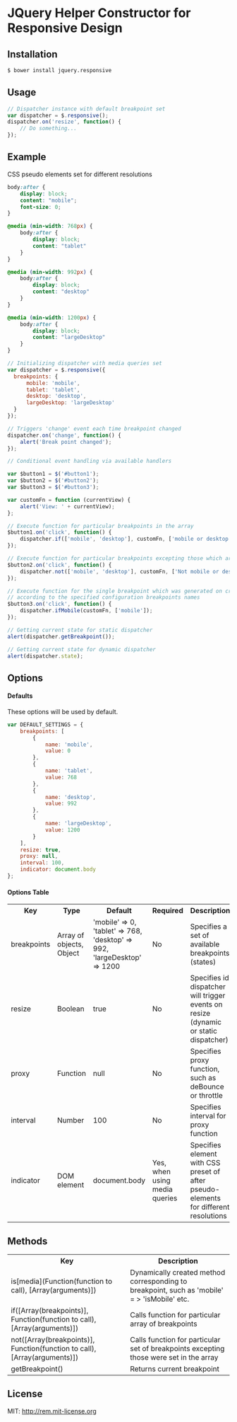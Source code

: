 # JQuery Helper Constructor for Responsive Design

## Installation

```bash
$ bower install jquery.responsive
```

## Usage

```javascript
// Dispatcher instance with default breakpoint set
var dispatcher = $.responsive();
dispatcher.on('resize', function() {
    // Do something...
});
```

## Example

CSS pseudo elements set for different resolutions

```css
body:after {
    display: block;
    content: "mobile";
    font-size: 0;
}

@media (min-width: 768px) {
    body:after {
        display: block;
        content: "tablet"
    }
}

@media (min-width: 992px) {
    body:after {
        display: block;
        content: "desktop"
    }
}

@media (min-width: 1200px) {
    body:after {
        display: block;
        content: "largeDesktop"
    }
}
```

```javascript
// Initializing dispatcher with media queries set
var dispatcher = $.responsive({
  breakpoints: {
      mobile: 'mobile',
      tablet: 'tablet',
      desktop: 'desktop',
      largeDesktop: 'largeDesktop'
  }
});

// Triggers 'change' event each time breakpoint changed
dispatcher.on('change', function() {
    alert('Break point changed');
});

// Conditional event handling via available handlers

var $button1 = $('#button1');
var $button2 = $('#button2');
var $button3 = $('#button3');

var customFn = function (currentView) {
    alert('View: ' + currentView);
};

// Execute function for particular breakpoints in the array
$button1.on('click', function() {
    dispatcher.if(['mobile', 'desktop'], customFn, ['mobile or desktop']);
});

// Execute function for particular breakpoints excepting those which are in the array
$button2.on('click', function() {
    dispatcher.not(['mobile', 'desktop'], customFn, ['Not mobile or desktop']);
});

// Execute function for the single breakpoint which was generated on creation of the instance
// according to the specified configuration breakpoints names
$button3.on('click', function() {
    dispatcher.ifMobile(customFn, ['mobile']);
});

// Getting current state for static dispatcher
alert(dispatcher.getBreakpoint());

// Getting current state for dynamic dispatcher
alert(dispatcher.state);
```

## Options

#### Defaults

These options will be used by default.

```javascript
var DEFAULT_SETTINGS = {
    breakpoints: [
        {
            name: 'mobile',
            value: 0
        },
        {
            name: 'tablet',
            value: 768
        },
        {
            name: 'desktop',
            value: 992
        },
        {
            name: 'largeDesktop',
            value: 1200
        }
    ],
    resize: true,
    proxy: null,
    interval: 100,
    indicator: document.body
};
```
#### Options Table

<table>
    <tr>
        <th>Key</th>
        <th>Type</th>
        <th>Default</th>
        <th>Required</th>
        <th>Description</th>
    </tr>
    <tr>
        <td>breakpoints</td>
        <td>Array of objects, Object</td>
        <td>'mobile' => 0, 'tablet' => 768, 'desktop' => 992, 'largeDesktop' => 1200</td>
        <td>No</td>
        <td>Specifies a set of available breakpoints (states)</td>
    </tr>
    <tr>
        <td>resize</td>
        <td>Boolean</td>
        <td>true</td>
        <td>No</td>
        <td>Specifies id dispatcher will trigger events on resize (dynamic or static dispatcher)</td>
    </tr>
    <tr>
        <td>proxy</td>
        <td>Function</td>
        <td>null</td>
        <td>No</td>
        <td>Specifies proxy function, such as deBounce or throttle</td>
    </tr>
    <tr>
        <td>interval</td>
        <td>Number</td>
        <td>100</td>
        <td>No</td>
        <td>Specifies interval for proxy function</td>
    </tr>
    <tr>
        <td>indicator</td>
        <td>DOM element</td>
        <td>document.body</td>
        <td>Yes, when using media queries</td>
        <td>Specifies element with CSS preset of after pseudo-elements for different resolutions</td>
    </tr>
</table>

## Methods

<table>
    <tr>
        <th>Key</th>
        <th>Description</th>
    </tr>
    <tr>
        <td>is[media](Function(function to call), [Array(arguments)])</td>
        <td>Dynamically created method corresponding to breakpoint, such as 'mobile' = > 'isMobile' etc.</td>
    </tr>
    <tr>
        <td>if([Array(breakpoints)], Function(function to call), [Array(arguments)])</td>
        <td>Calls function for particular array of breakpoints</td>
    </tr>
    <tr>
        <td>not([Array(breakpoints)], Function(function to call), [Array(arguments)])</td>
        <td>Calls function for particular set of breakpoints excepting those were set in the array</td>
    </tr>
    <tr>
        <td>getBreakpoint()</td>
        <td>Returns current breakpoint</td>
    </tr>
</table>

## License

MIT: http://rem.mit-license.org

